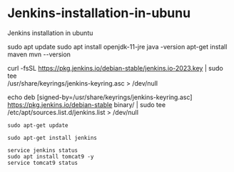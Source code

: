 # Jenkins-installation-in-ubunu
Jenkins installation in ubuntu



sudo apt update
sudo apt install openjdk-11-jre
java -version
apt-get install maven
mvn --version

 curl -fsSL https://pkg.jenkins.io/debian-stable/jenkins.io-2023.key | sudo tee \
    /usr/share/keyrings/jenkins-keyring.asc > /dev/null
  
   echo deb [signed-by=/usr/share/keyrings/jenkins-keyring.asc] \
    https://pkg.jenkins.io/debian-stable binary/ | sudo tee \
    /etc/apt/sources.list.d/jenkins.list > /dev/null
	
	sudo apt-get update
	 
	sudo apt-get install jenkins
	
	service jenkins status
	sudo apt install tomcat9 -y
	service tomcat9 status

